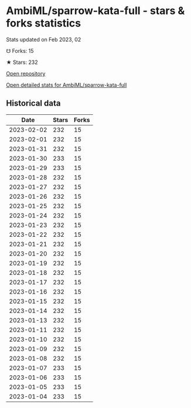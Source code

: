 # AmbiML/sparrow-kata-full - stars & forks statistics

Stats updated on Feb 2023, 02

☋ Forks: 15

★ Stars: 232

[Open repository](https://github.com/AmbiML/sparrow-kata-full)

[Open detailed stats for AmbiML/sparrow-kata-full](https://reviewgithub.com/rep/AmbiML/sparrow-kata-full)

## Historical data
| Date | Stars | Forks |
|------|-------|-------|
| 2023-02-02 | 232 | 15 | 
| 2023-02-01 | 232 | 15 | 
| 2023-01-31 | 232 | 15 | 
| 2023-01-30 | 233 | 15 | 
| 2023-01-29 | 233 | 15 | 
| 2023-01-28 | 232 | 15 | 
| 2023-01-27 | 232 | 15 | 
| 2023-01-26 | 232 | 15 | 
| 2023-01-25 | 232 | 15 | 
| 2023-01-24 | 232 | 15 | 
| 2023-01-23 | 232 | 15 | 
| 2023-01-22 | 232 | 15 | 
| 2023-01-21 | 232 | 15 | 
| 2023-01-20 | 232 | 15 | 
| 2023-01-19 | 232 | 15 | 
| 2023-01-18 | 232 | 15 | 
| 2023-01-17 | 232 | 15 | 
| 2023-01-16 | 232 | 15 | 
| 2023-01-15 | 232 | 15 | 
| 2023-01-14 | 232 | 15 | 
| 2023-01-13 | 232 | 15 | 
| 2023-01-11 | 232 | 15 | 
| 2023-01-10 | 232 | 15 | 
| 2023-01-09 | 232 | 15 | 
| 2023-01-08 | 232 | 15 | 
| 2023-01-07 | 233 | 15 | 
| 2023-01-06 | 233 | 15 | 
| 2023-01-05 | 233 | 15 | 
| 2023-01-04 | 233 | 15 | 

